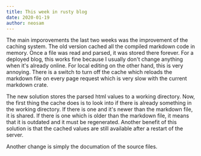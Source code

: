 ```yaml
---
title: This week in rusty blog
date: 2020-01-19
author: neosam
---
```


The main imporovements the last two weeks was the improvement of the caching
system.  The old version cached all the compiled markdown code in memory.  Once
a file was read and parsed, it was stored there forever.  For a deployed blog,
this works fine because I usually don't change anything when it's already
online.  For local editing on the other hand, this is very annoying.  There is
a switch to turn off the cache which reloads the markdown file on every page
request which is very slow with the current markdown crate.

The new solution stores the parsed html values to a working directory.  Now,
the first thing the cache does is to look into if there is already something in
the working directory.  If there is one and it's newer than the markdown file,
it is shared.  If there is one which is older than the markdown file, it means
that it is outdated and it must be regenerated.  Another benefit of this
solution is that the cached values are still available after a restart of the
server.

Another change is simply the documation of the source files.

